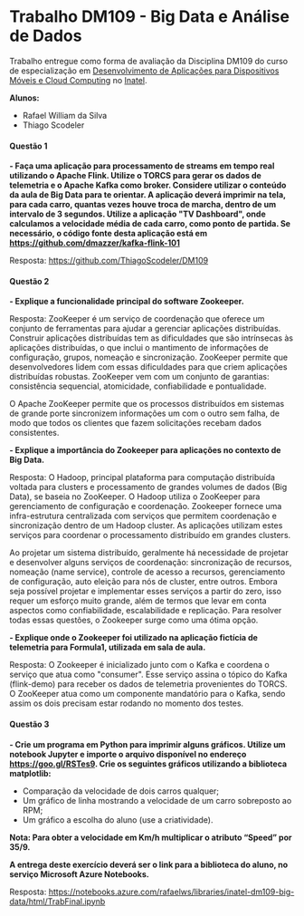 # Trabalho DM109 - Big Data e Análise de Dados

Trabalho entregue como forma de avaliação da Disciplina DM109 do curso de especialização em [Desenvolvimento de Aplicações para Dispositivos Móveis e Cloud Computing](http://www.inatel.br/pos/desenvolvimento-de-aplicacoes-para-dispositivos-moveis-e-cloud-computing-srs) no [Inatel](http://inatel.br/home/).

**Alunos:**

* Rafael William da Silva
* Thiago Scodeler

#### Questão 1

**- Faça uma aplicação para processamento de streams em tempo real utilizando o Apache Flink. Utilize o TORCS para gerar os dados de telemetria e o Apache Kafka como broker. Considere utilizar o conteúdo da aula de Big Data para te orientar. A aplicação deverá imprimir na tela, para cada carro, quantas vezes houve troca de marcha, dentro de um intervalo de 3 segundos. Utilize a aplicação "TV Dashboard", onde calculamos a velocidade média de cada carro, como ponto de partida. Se necessário, o código fonte desta aplicação está em <https://github.com/dmazzer/kafka-flink-101>**

Resposta: <https://github.com/ThiagoScodeler/DM109>

#### Questão 2

**- Explique a funcionalidade principal do software Zookeeper.**

Resposta:
ZooKeeper é um serviço de coordenação que oferece um conjunto de ferramentas para ajudar a gerenciar aplicações distribuídas.
Construir aplicações distribuídas tem as dificuldades que são intrínsecas às aplicações distribuídas, o que inclui o mantimento de informações de configuração, grupos, nomeação e sincronização. ZooKeeper permite que desenvolvedores lidem com essas dificuldades para que criem aplicações distribuídas robustas.
ZooKeeper vem com um conjunto de garantias: consistência sequencial, atomicidade, confiabilidade e pontualidade.

O Apache ZooKeeper permite que os processos distribuídos em sistemas de grande porte sincronizem informações um com o outro sem falha, de modo que todos os clientes que fazem solicitações recebam dados consistentes.

**- Explique a importância do Zookeeper para aplicações no contexto de Big Data.**

Resposta:
O Hadoop, principal plataforma para computação distribuída voltada para clusters e processamento de grandes volumes de dados (Big Data), se baseia no ZooKeeper.
O Hadoop utiliza o ZooKeeper para gerenciamento de configuração e coordenação. Zookeeper fornece uma infra-estrutura centralizada com serviços que permitem coordenação e sincronização dentro de um Hadoop cluster.
As aplicações utilizam estes serviços para coordenar o processamento distribuído em grandes clusters.

Ao projetar um sistema distribuído, geralmente há necessidade de projetar e desenvolver alguns serviços de coordenação: sincronização de recursos, nomeação (name service), controle de acesso a recursos, gerenciamento de configuração, auto eleição para nós  de cluster, entre outros.
Embora seja possível projetar e implementar esses serviços a partir do zero, isso requer um esforço muito grande, além de termos que levar em conta aspectos como confiabilidade, escalabilidade e replicação.
Para resolver todas essas questões, o Zookeeper surge como uma ótima opção.

**- Explique onde o Zookeeper foi utilizado na aplicação fictícia de telemetria para Formula1, utilizada em sala de aula.**

Resposta:
O Zookeeper é inicializado junto com o Kafka​ e coordena o serviço que atua como "consumer". Esse serviço assina o tópico do Kafka (flink-demo) para receber os dados de telemetria provenientes do TORCS.
O ZooKeeper atua como um componente mandatório para o Kafka, sendo assim os dois precisam estar rodando no momento dos testes.

#### Questão 3

**- Crie um programa em Python para imprimir alguns gráficos. Utilize um notebook Jupyter e importe o arquivo disponível no endereço <https://goo.gl/RSTes9>. Crie os seguintes gráficos utilizando a biblioteca matplotlib:**

* Comparação da velocidade de dois carros qualquer;
* Um gráfico de linha mostrando a velocidade de um carro sobreposto ao RPM;
* Um gráfico a escolha do aluno (use a criatividade).

**Nota: Para obter a velocidade em Km/h multiplicar o atributo “Speed” por 35/9.**

**A entrega deste exercício deverá ser o link para a biblioteca do aluno, no serviço Microsoft Azure Notebooks.**

Resposta:
https://notebooks.azure.com/rafaelws/libraries/inatel-dm109-big-data/html/TrabFinal.ipynb